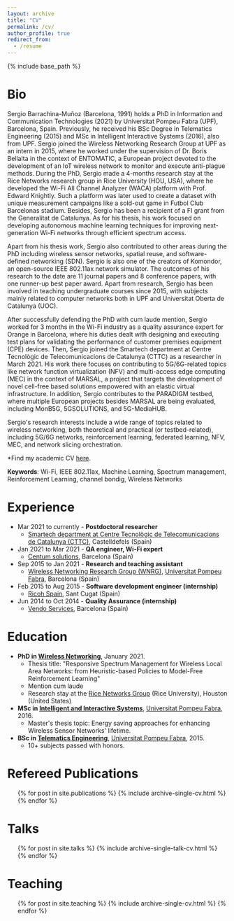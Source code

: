 ```yaml
---
layout: archive
title: "CV"
permalink: /cv/
author_profile: true
redirect_from:
  - /resume
---
```


{% include base_path %}

Bio
======
Sergio Barrachina-Muñoz (Barcelona, 1991) holds a PhD in Information and Communication Technologies (2021) by Universitat Pompeu Fabra (UPF), Barcelona, Spain. Previously, he received his BSc Degree in Telematics Engineering (2015) and MSc in Intelligent Interactive Systems (2016), also from UPF. Sergio joined the Wireless Networking Research Group at UPF as an intern in 2015, where he worked under the supervision of Dr. Boris Bellalta in the context of ENTOMATIC, a European project devoted to the development of an IoT wireless network to monitor and execute anti-plague methods. During the PhD, Sergio made a 4-months research stay at the Rice Networks research group in Rice University (HOU, USA), where he developed the Wi-Fi All Channel Analyzer (WACA) platform with Prof. Edward Knightly. Such a platform was later used to create a dataset with unique measurement campaigns like a sold-out game in Futbol Club Barcelonas stadium. Besides, Sergio has been a recipient of a FI grant from the Generalitat de Catalunya. As for his thesis, his work focused on developing autonomous machine learning techniques for improving next-generation Wi-Fi networks through efficient spectrum access.

Apart from his thesis work, Sergio also contributed to other areas during the PhD including wireless sensor networks, spatial reuse, and software-defined networking (SDN). Sergio is also one of the creators of Komondor, an open-source IEEE 802.11ax network simulator. The outcomes of his research to the date are 11 journal papers and 8 conference papers, with one runner-up best paper award. Apart from research, Sergio has been involved in teaching undergraduate courses since 2015, with subjects mainly related to computer networks both in UPF and Universitat Oberta de Catalunya (UOC).

After successfully defending the PhD with cum laude mention, Sergio worked for 3 months in the Wi-Fi industry as a quality assurance expert for Orange in Barcelona, where his duties dealt with designing and executing test plans for validating the performance of customer premises equipment (CPE) devices. Then, Sergio joined the Smartech department at Centre Tecnològic de Telecomunicacions de Catalunya (CTTC) as a researcher in March 2021. His work there focuses on contributing to 5G/6G-related topics like network function virtualization (NFV) and multi-access edge computing (MEC) in the context of MARSAL, a project that targets the development of novel cell-free based solutions empowered with an elastic virtual infrastructure. In addition, Sergio contributes to the PARADIGM testbed, where multiple European projects besides MARSAL are being evaluated, including MonB5G, 5GSOLUTIONS, and 5G-MediaHUB.

Sergio's research interests include a wide range of topics related to wireless networking, both theoretical and practical (or testbed-related), including 5G/6G networks, reinforcement learning, federated learning, NFV, MEC, and network slicing orchestration.

*Find my academic CV [here](https://github.com/sergiobarra/sergiobarra.github.io/blob/master/files/barrachina_academic_cv.pdf).



**Keywords**: Wi-Fi, IEEE 802.11ax, Machine Learning, Spectrum management, Reinforcement Learning, channel bondig, Wireless Networks

Experience
======
* Mar 2021 to currently - **Postdoctoral researcher**
  * [Smartech department at Centre Tecnològic de Telecomunicacions de Catalunya (CTTC)](http://technologies.cttc.es/smartech/), Castelldefels (Spain)
* Jan 2021 to Mar 2021 - **QA engineer, Wi-Fi expert**
  * [Centum solutions](https://www.centum.com), Barcelona (Spain)
* Sep 2015 to Jan 2021 - **Research and teaching assistant**
  * [Wireless Networking Research Group (WNRG)](https://www.upf.edu/web/wnrg/), [Universitat Pompeu Fabra](http://www.upf.edu), Barcelona (Spain)
* Feb 2015 to Aug 2015 - **Software development engineer (internship)**
  * [Ricoh Spain](https://www.ricoh.es/index.html), Sant Cugat (Spain)
* Jun 2014 to Oct 2014 - **Quality Assurance (internship)**
  * [Vendo Services](https://www.vendoservices.com/), Barcelona (Spain)
  
Education
======
* **PhD in [Wireless Networking](https://www.upf.edu/web/wnrg/)**, January 2021.
  * Thesis title: "Responsive Spectrum Management for Wireless Local Area Networks: from Heuristic-based Policies to Model-Free Reinforcement Learning"
  * Mention cum laude
  * Research stay at the [Rice Networks Group](http://networks.rice.edu/) (Rice University), Houston (United States)
* **MSc in [Intelligent and Interactive Systems](https://www.upf.edu/web/iis)**, [Universitat Pompeu Fabra](http://www.upf.edu), 2016.
  * Master's thesis topic: Energy saving approaches for enhancing Wireless Sensor Networks' lifetime.
* **BSc in [Telematics Engineering](https://www.upf.edu/web/graus/grau-enginyeria-xarxes-telecomunicacio)**, [Universitat Pompeu Fabra](http://www.upf.edu), 2015. 
  * 10+ subjects passed with honors.
  
Refereed Publications
======
  <ul>{% for post in site.publications %}
    {% include archive-single-cv.html %}
  {% endfor %}</ul>
  
Talks
======
  <ul>{% for post in site.talks %}
    {% include archive-single-talk-cv.html %}
  {% endfor %}</ul>
  
Teaching
======
  <ul>{% for post in site.teaching %}
    {% include archive-single-cv.html %}
  {% endfor %}</ul>
